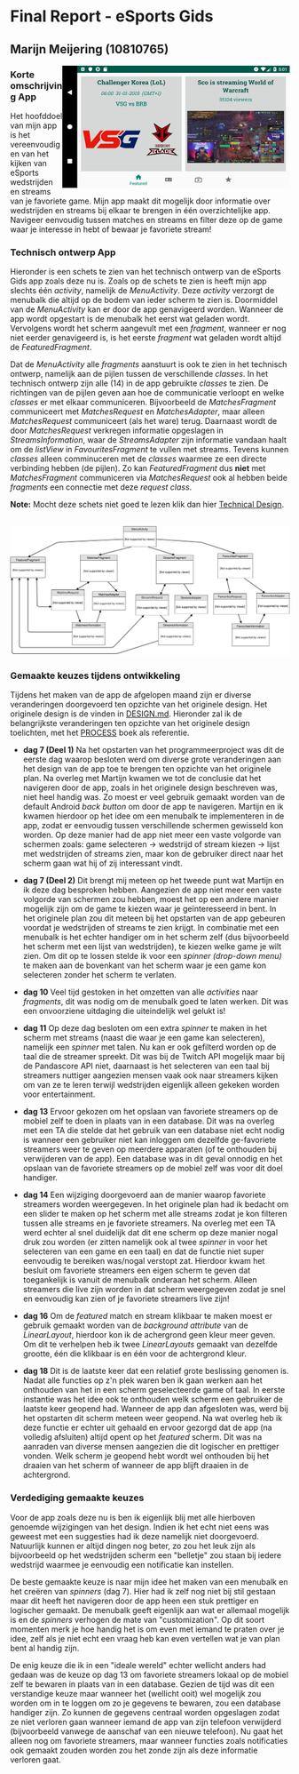 # Final Report - eSports Gids

## Marijn Meijering (10810765)

<img align="right" width="410" height="220" src="https://github.com/10810765/Programmeerproject/blob/master/doc/eSports_Gids_Preview_5.png">

### Korte omschrijving App
Het hoofddoel van mijn app is het vereenvoudigen van het kijken van eSports wedstrijden en streams van je favoriete game.
Mijn app maakt dit mogelijk door informatie over wedstrijden en streams bij elkaar te brengen in één overzichtelijke app. Navigeer eenvoudig tussen matches en streams en filter deze op de game waar je interesse in hebt of bewaar je favoriete stream!
<br/>

### Technisch ontwerp App
Hieronder is een schets te zien van het technisch ontwerp van de eSports Gids app zoals deze nu is. Zoals op de schets te zien is heeft mijn app slechts één *activity*, namelijk de *MenuActivity*. Deze *activity* verzorgt de menubalk die altijd op de bodem van ieder scherm te zien is. Doormiddel van de *MenuActivity* kan er door de app genavigeerd worden. Wanneer de app wordt opgestart is de menubalk het eerst wat geladen wordt. Vervolgens wordt het scherm aangevult met een *fragment*, wanneer er nog niet eerder genavigeerd is, is het eerste *fragment* wat geladen wordt altijd de *FeaturedFragment*. 

Dat de *MenuActivity* alle *fragments* aanstuurt is ook te zien in het technisch ontwerp, namelijk aan de pijlen tussen de verschillende *classes*. In het technisch ontwerp zijn alle (14) in de app gebruikte *classes* te zien. De richtingen van de pijlen geven aan hoe de communicatie verloopt en welke *classes* er met elkaar communiceren. Bijvoorbeeld de *MatchesFragment* communiceert met *MatchesRequest* en *MatchesAdapter*, maar alleen *MatchesRequest* communiceert (als het ware) terug. Daarnaast wordt de door *MatchesRequest* verkregen informatie opgeslagen in *StreamsInformation*, waar de *StreamsAdapter* zijn informatie vandaan haalt om de *listView* in *FavouritesFragment* te vullen met streams. Tevens kunnen *classes* alleen comminuceren met de *classes* waarmee ze een directe verbinding hebben (de pijlen). Zo kan *FeaturedFragment* dus **niet** met *MatchesFragment* communiceren via *MatchesRequest* ook al hebben beide *fragments* een connectie met deze *request class*.

**Note:** Mocht deze schets niet goed te lezen klik dan hier [Technical Design](https://www.draw.io/?lightbox=1&highlight=0000ff&edit=_blank&layers=1&nav=1&title=Technical_design.html#R7V1dc6u2Fv01mel9yBnzjR9zkqbtzMnc3Ka3t6cvHcUoNjcYuQLHyfn1lUDiQ5JtwMiQHJKZ2EgCCbH2Yu29BbmwrtevP2GwWd2hAEYX5ix4vbBuLkzy41jkg5a85SX%2BzMsLljgM8iKjLHgIv0FWOGOl2zCASa1hilCUhpt64QLFMVyktTKAMdrVmz2hqN7rBiyhVPCwAJFc%2Br8wSFfsLEyvLP8ZhssV79lw53nNGvDG7EySFQjQrlJk%2FXhhXWOE0vzb%2BvUaRnTy%2BLzk%2B93uqS0GhmGcNtnBXl7fWl%2FTG%2Bu%2F0MbBy59%2F3af%2FuWRHeQHRlp3wQ4ohWCe%2Fwr%2B3MEnZ0NM3Ph%2FJLlxHICZbn59QnD6wmhnZXqzCKPgC3tCWjidJweKZb31eIRx%2BI%2B1BRKoMUkCqccout%2BnSo4VRdI0ihLN%2BLDijv7U9H%2BgRWV8YJmTfe37yhlB0B15rDb%2BAJOWjRFEENkn4mI2b7rgGeBnGn1GaojVrxM%2Fytj6op%2ByH1IMoXMakbEH6gpjPRX42hk225YvDZxriFL5WitjF%2BgmiNUzxG2nCam2fAYdZjuUxU9qVODRc1mZVxeCMFQKG%2FWVx7BIe5AtDSAu0OLYElwvTjegFDmswcf%2FeUlhn03KZZPNyRRoY1uY1mxxeT74t6ed1BJLkggI4PxoZXcjrghCSGgjjSv1pvWGObbmzzHDBM6mbxQBgSly09992YbpYkS9X97%2FQ80eIVoXxE8LEzrMBInJlyUcUvsBscJkVfZLsh1z8zB7SdWkJGD1DjrIY5bZVAR4rkjBHoRQSprpiFeswCGg3n3erMIUPG7Cgfe4IL9NzRts4gAHDdxWulhKuB9niOIYZZollN4KsZ2tCrLuP337h1w7FE8cNxnHOvM5xzsyXAeOpOM7QxnGOXo5Tcg4jlIxr0CaJwJJSXpydNOWiJXzE2%2FA5G1bMGzain9kPv0P8jOEyO1pl7yql%2FeuD8ZTbGIcHeEoFO18XT%2Fn7eOoWg%2BWanu1EUoORlCDEDL5dRYuvIilbF0nZcwkvJVBm64wzAqJfwsLcFyj7yAkgJ5V%2BaI1RzR7xlixWEK8pD%2F17Q4cS0o7zQvLlW0Zd%2F%2B9b30Vhkv4ewt0%2BgVefnjplct5NdxD2N0ebkHinWDlBtJNr6%2BJqnv%2BNiwEuwRoWw1E3IbYI4w%2FG3X5j8zzA3UprNHSRN9ciMntfBWBDJ3Ii76HI2%2FVEL9pp5pLMtXG3HHPRLzAP3RJy7ZnfEwjr4SV8qYjFkhezPc%2FF0x%2BM1QqK6N11drWxminh9A7G26tFGr6E6dvEacNFBs06p9kKPXrewKAl%2By9n4zSZyrLvRAtvyccjiJ6p%2FLyB3%2FrTc6CwAbXoTbdbnBacijYwFr1vcrETahVEvwX9jeuJ%2BQDKGRsroyakMoyXvyFSdXNplCVf4BO3YFbyK8OycQIRm42tbSwxTEOOut%2BBlPhQU5JmcCoW1SV3zAfM0ci37e8jR3MP4gA8LBCmG0fzNCmCz2idpOEyu1nk9jRWiuzKdXZjOI%2BG6%2BSEDeO6KWEzBr4zBMJTJmyUhKcvYTOEP91bwqZknr2ZGpHYPlq2xuglXaMCnbZ0jSH7O4ympnzN4BxVrB1rna%2BxtMX8ZLwMla9hhLPPdR1%2Fvkap3Dj79jmsA1mbi1qS5qPxsb4UzEwXIfOImEzIUwpmcD4WnWSnoWbUl4LR7CP3nIIpOW5KwXSntYIi3k8KxpRxegtBusUwmHTm4Lx2WehFLjTnCqGpXL2oLfpny%2FfBoYTmE0PqHjpsrDSlpS8gX7eoXBeTZ6s%2FGnP1krNQAVFbHM%2BUcxa34AVtMZmiKW0xOHX5riDJ3KZhPH3MNT1b0vDZkidiSDiEablqEWLqg%2BY9PuKTxt%2FPLKhP%2F0Nx8vvLrZhybqXk5Cm9MgZenjtCesVQPPOnXtyqjZff9fMw%2B7jyu3wsxuwl0aKCn7ZEi6kInBecNfnAgxOWLz4b45kNXWBTG2EpbnNDucAFVE91godLt4Aogse154eiyV7yHyrQz3XRpKUI%2BxTYmzIgQ7OkMRNTIG7Dp1A0%2BtuWBBnuKXfPVMj0MGUtTiMjS1vWQpufaamya8I1gXFwRd%2FOU8515fLA1zD9g07bJ4dtfWWTSL%2FfvFY33riZUxLih3yMEKWXvJAaPj9wHLCtbP%2BYnG3ej%2Bnw7a9FU7JRdpVtlX1R%2BPDXAZmHOCIhHLyAByaLJ9vJSJfwYFaeTSIMai8skmFQue6O4rLzMgwj4iq9wNpwVVhgPdyjMBNQDIOWKPwcgajyM2d7lYiSDmQLoUjDNj7Zpu94BvsrwDSfKOm4GVKLWTgBvCp3Vzd4SyRWYciOcBCIrUHfJ3ZNNSQbgDl%2FXmgo7JqmCLm%2BsMut%2BQhYySUDb5VmG9og2T%2FgQgUI%2FZTYz4%2FYryXIftTYadwbjMbfKYu7dk%2BW4EomNSyLe6dil4PKaMfIItk2QXMnM%2BmRxf33yeK%2BECv3%2B4KuJhL3hyBxt50W5xhVWUJbldxNCAUVy2hkPr2agt0Q%2BTzGOBIaF6OwltvRFubCiiZLTCtp5m1XDkq0420ZDZ3lQYlfU6t%2B6Q5XfrHeG1znwlv%2FrK6%2BozET9Islhst041W1aGXC65H843G82qPCqzGT0vLmJ6cjwwqRYNuci4fSjdl2EQ6FJDgI2q4iwesIWmZTVczKSuIcmLVGhdm5bwmQFVRtV0lge2eGaztXTo%2BCbQHOgSVsU9%2BNv6hiJHAVAxHWfN4NrqI3Z%2FEVVOeCq%2BpNSIMrgpEKAqOxgB0XWn0JrcIhmqLVE%2F2tWbPYQ29old8jOwK0jlW%2FNpUCztjk60zQAqbAiY21wFzUAueFK9fOvUrXsSvQcfnuxsz3%2BwGT53h1MLlnBpPqvTGTsNx7r24cG1XnEwZTlsLbQCy%2FI15dq86ilriCVTdezR7x2vHWXAVrid1R4pW%2FB%2B84XmejwqsppIksp6MnJL12wWjmuDfOa3HetgwB7hryWF67xIAS%2FD3AcY9GNY4YQsfbxAngb0zW4wK%2FJQhMr%2Bt6hEtxyYzdMJPVNqtrCVbmMo9ub8rCadf%2B0vcOtddkbaNMa3TV59rTGo2jGONSRp74ELjfMafhGXWX4OzK6NQ1m99VFMNoHMYwJ7hqgWu7EPF3noBrDFd7ZHAVEhGdE3CeK8RJzh10axcjbgvXHhxRs40j2h2J%2FEXD701UXwqrw1xRCjcW1UK2whGXmfWkqYt3DvB%2B2P%2Fk1Kp5%2BSRpiS13j5ucAFdnVCi0hJyZ13XR16Vh1gNx0nsi%2B3LtBGfUdY%2B4dma79tKJCDu0xTnZLP%2BbfN4cg83qDgWQtvgH).
<br/>
<br/>

![Technisch Ontwerp](https://github.com/10810765/Programmeerproject/blob/master/doc/Technical_design.svg)


### Gemaakte keuzes tijdens ontwikkeling
Tijdens het maken van de app de afgelopen maand zijn er diverse veranderingen doorgevoerd ten opzichte van het originele design. Het originele design is de vinden in [DESIGN.md](DESIGN.md). Hieronder zal ik de belangrijkste veranderingen ten opzichte van het originele design toelichten, met het [PROCESS](PROCESS.md) boek als referentie.

* **dag 7 (Deel 1)** Na het opstarten van het programmeerproject was dit de eerste dag waarop besloten werd om diverse grote veranderingen aan het design van de app toe te brengen ten opzichte van het originele plan. Na overleg met Martijn kwamen we tot de conclusie dat het navigeren door de app, zoals in het originele design beschreven was, niet heel handig was. Zo moest er veel gebruik gemaakt worden van de default Android *back button* om door de app te navigeren. Martijn en ik kwamen hierdoor op het idee om een menubalk te implementeren in de app, zodat er eenvoudig tussen verschillende schermen gewisseld kon worden. Op deze manier had de app niet meer een vaste volgorde van schermen zoals: game selecteren -> wedstrijd of stream kiezen -> lijst met wedstrijden of streams zien, maar kon de gebruiker direct naar het scherm gaan wat hij of zij interessant vindt.

* **dag 7 (Deel 2)** Dit brengt mij meteen op het tweede punt wat Martijn en ik deze dag besproken hebben. Aangezien de app niet meer een vaste volgorde van schermen zou hebben, moest het op een andere manier mogelijk zijn om de game te kiezen waar je geïnteresseerd in bent. In het originele plan zou dit meteen bij het opstarten van de app gebeuren voordat je wedstrijden of streams te zien krijgt. In combinatie met een menubalk is het echter handiger om in het scherm zelf (dus bijvoorbeeld het scherm met een lijst van wedstrijden), te kiezen welke game je wilt zien. Om dit op te lossen stelde ik voor een *spinner (drop-down menu)* te maken aan de bovenkant van het scherm waar je een game kon selecteren zonder het scherm te verlaten.

* **dag 10** Veel tijd gestoken in het omzetten van alle *activities* naar *fragments*, dit was nodig om de menubalk goed te laten werken. Dit was een onvoorziene uitdaging die uiteindelijk wel gelukt is!

* **dag 11** Op deze dag besloten om een extra *spinner* te maken in het scherm met streams (naast die waar je een game kan selecteren), namelijk een *spinner* met talen. Nu kan er ook gefilterd worden op de taal die de streamer spreekt. Dit was bij de Twitch API mogelijk maar bij de Pandascore API niet, daarnaast is het selecteren van een taal bij streamers nuttiger aangezien mensen vaak ook naar streamers kijken om van ze te leren terwijl wedstrijden eigenlijk alleen gekeken worden voor entertainment.

* **dag 13** Ervoor gekozen om het opslaan van favoriete streamers op de mobiel zelf te doen in plaats van in een database. Dit was na overleg met een TA die stelde dat het gebruik van een database niet echt nodig is wanneer een gebruiker niet kan inloggen om dezelfde ge-favoriete streamers weer te geven op meerdere apparaten (of te onthouden bij verwijderen van de app). Een database was in dit geval onnodig en het opslaan van de favoriete streamers op de mobiel zelf was voor dit doel handiger.

* **dag 14** Een wijziging doorgevoerd aan de manier waarop favoriete streamers worden weergegeven. In het originele plan had ik bedacht om een slider te maken op het scherm met alle streams zodat je kon filteren tussen alle streams en je favoriete streamers. Na overleg met een TA werd echter al snel duidelijk dat dit ene scherm op deze manier nogal druk zou worden (er zitten namelijk ook al twee *spinner* in voor het selecteren van een game en een taal) en dat de functie niet super eenvoudig te bereiken was/nogal verstopt zat. Hierdoor kwam het besluit om favoriete streamers een eigen scherm te geven dat toegankelijk is vanuit de menubalk onderaan het scherm. Alleen streamers die live zijn worden in dat scherm weergegeven zodat je snel en eenvoudig kan zien of je favoriete streamers live zijn!

* **dag 16** Om de *featured* match en stream klikbaar te maken moest er gebruik gemaakt worden van de *background attribute* van de *LinearLayout*, hierdoor kon ik de achergrond geen kleur meer geven. Om dit te verhelpen heb ik twee *LinearLayouts* gemaakt van dezelfde grootte, één die klikbaar is en één voor de achtergrond kleur.

* **dag 18** Dit is de laatste keer dat een relatief grote beslissing genomen is. Nadat alle functies op z'n plek waren ben ik gaan werken aan het onthouden van het in een scherm geselecteerde game of taal. In eerste instantie was het idee ook te onthouden welk scherm een gebruiker de laatste keer geopend had. Wanneer de app dan afgesloten was, werd bij het opstarten dit scherm meteen weer geopend. Na wat overleg heb ik deze functie er echter uit gehaald en ervoor gezorgd dat de app (na volledig afsluiten) altijd opent op het *featured* scherm. Dit was na aanraden van diverse mensen aangezien die dit logischer en prettiger vonden. Welk scherm je geopend hebt wordt wel onthouden bij het draaien van het scherm of wanneer de app blijft draaien in de achtergrond.


### Verdediging gemaakte keuzes
Voor de app zoals deze nu is ben ik eigenlijk blij met alle hierboven genoemde wijzigingen van het design. Indien ik het echt niet eens was geweest met een suggesties had ik deze namelijk niet doorgevoerd. Natuurlijk kunnen er altijd dingen nog beter, zo zou het leuk zijn als bijvoorbeeld op het wedstrijden scherm een "belletje" zou staan bij iedere wedstrijd waarmee je eenvoudig een notificatie kan instellen. 

De beste gemaakte keuze is naar mijn idee het maken van een menubalk en het creëren van *spinners* (dag 7). Hier had ik zelf nog niet bij stil gestaan maar dit heeft het navigeren door de app heen een stuk prettiger en logischer gemaakt. De menubalk geeft eigenlijk aan wat er allemaal mogelijk is en de *spinners* verhogen de mate van "customization". Op dit soort momenten merk je hoe handig het is om even met iemand te praten over je idee, zelf als je niet echt een vraag heb kan even vertellen wat je van plan bent al handig zijn. 

De enig keuze die ik in een "ideale wereld" echter wellicht anders had gedaan was de keuze op dag 13 om favoriete streamers lokaal op de mobiel zelf te bewaren in plaats van in een database. Gezien de tijd was dit een verstandige keuze maar wanneer het (wellicht ooit) wel mogelijk zou worden om in te loggen om zo je gegevens te bewaren, zou een database handiger zijn. Zo kunnen de gegevens centraal worden opgeslagen zodat ze niet verloren gaan wanneer iemand de app van zijn telefoon verwijderd (bijvoorbeeld vanwege de aanschaf van een nieuwe telefoon). Nu gaat het alleen nog om favoriete streamers, maar wanneer functies zoals notificaties ook gemaakt zouden worden zou het zonde zijn als deze informatie verloren gaat.
